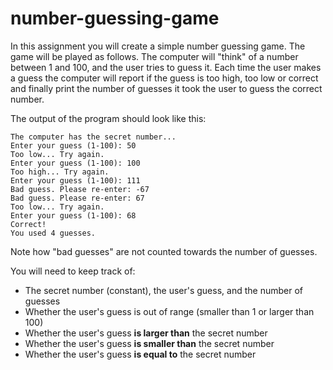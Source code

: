 # number-guessing-game
In this assignment you will create a simple number guessing game. The game will be played as follows. The computer will "think" of a number between 1 and 100, and the user tries to guess it. Each time the user makes a guess the computer will report if the guess is too high, too low or correct and finally print the number of guesses it took the user to guess the correct number.

The output of the program should look like this:

```
The computer has the secret number...
Enter your guess (1-100): 50
Too low... Try again.
Enter your guess (1-100): 100
Too high... Try again.
Enter your guess (1-100): 111
Bad guess. Please re-enter: -67
Bad guess. Please re-enter: 67
Too low... Try again.
Enter your guess (1-100): 68
Correct!
You used 4 guesses.
```
Note how "bad guesses" are not counted towards the number of guesses.

You will need to keep track of:
- The secret number (constant), the user's guess, and the number of guesses
- Whether the user's guess is out of range (smaller than 1 or larger than 100)
- Whether the user's guess **is larger than** the secret number
- Whether the user's guess **is smaller than** the secret number
- Whether the user's guess **is equal to** the secret number
